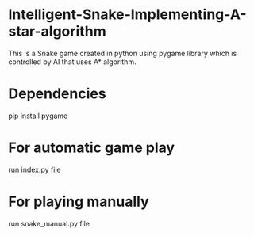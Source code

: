 # Intelligent-Snake-Implementing-A-star-algorithm
This is a Snake game created in python using pygame library which is controlled by AI that uses A* algorithm.

# Dependencies 
pip install pygame

# For automatic game play 
run index.py file

# For playing manually
run snake_manual.py file

